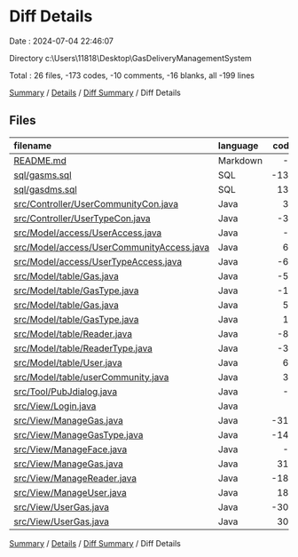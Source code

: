 # Diff Details

Date : 2024-07-04 22:46:07

Directory c:\\Users\\11818\\Desktop\\GasDeliveryManagementSystem

Total : 26 files,  -173 codes, -10 comments, -16 blanks, all -199 lines

[Summary](results.md) / [Details](details.md) / [Diff Summary](diff.md) / Diff Details

## Files
| filename | language | code | comment | blank | total |
| :--- | :--- | ---: | ---: | ---: | ---: |
| [README.md](/README.md) | Markdown | -4 | 0 | -1 | -5 |
| [sql/gasms.sql](/sql/gasms.sql) | SQL | -135 | -42 | -28 | -205 |
| [sql/gasdms.sql](/sql/gasdms.sql) | SQL | 135 | 42 | 28 | 205 |
| [src/Controller/UserCommunityCon.java](/src/Controller/UserCommunityCon.java) | Java | 35 | 26 | 6 | 67 |
| [src/Controller/UserTypeCon.java](/src/Controller/UserTypeCon.java) | Java | -35 | -26 | -6 | -67 |
| [src/Model/access/UserAccess.java](/src/Model/access/UserAccess.java) | Java | -2 | 0 | 0 | -2 |
| [src/Model/access/UserCommunityAccess.java](/src/Model/access/UserCommunityAccess.java) | Java | 61 | 25 | 4 | 90 |
| [src/Model/access/UserTypeAccess.java](/src/Model/access/UserTypeAccess.java) | Java | -61 | -25 | -4 | -90 |
| [src/Model/table/Gas.java](/src/Model/table/Gas.java) | Java | -52 | -4 | -17 | -73 |
| [src/Model/table/GasType.java](/src/Model/table/GasType.java) | Java | -17 | -5 | -7 | -29 |
| [src/Model/table/Gas.java](/src/Model/table/Gas.java) | Java | 52 | 4 | 17 | 73 |
| [src/Model/table/GasType.java](/src/Model/table/GasType.java) | Java | 17 | 3 | 7 | 27 |
| [src/Model/table/Reader.java](/src/Model/table/Reader.java) | Java | -80 | -5 | -25 | -110 |
| [src/Model/table/ReaderType.java](/src/Model/table/ReaderType.java) | Java | -31 | -4 | -10 | -45 |
| [src/Model/table/User.java](/src/Model/table/User.java) | Java | 61 | 5 | 19 | 85 |
| [src/Model/table/userCommunity.java](/src/Model/table/userCommunity.java) | Java | 31 | 4 | 10 | 45 |
| [src/Tool/PubJdialog.java](/src/Tool/PubJdialog.java) | Java | -1 | 0 | 1 | 0 |
| [src/View/Login.java](/src/View/Login.java) | Java | 2 | 0 | 1 | 3 |
| [src/View/ManageGas.java](/src/View/ManageGas.java) | Java | -319 | -40 | -14 | -373 |
| [src/View/ManageGasType.java](/src/View/ManageGasType.java) | Java | -144 | -8 | -10 | -162 |
| [src/View/ManageFace.java](/src/View/ManageFace.java) | Java | -3 | 0 | -1 | -4 |
| [src/View/ManageGas.java](/src/View/ManageGas.java) | Java | 319 | 40 | 14 | 373 |
| [src/View/ManageReader.java](/src/View/ManageReader.java) | Java | -187 | -15 | -6 | -208 |
| [src/View/ManageUser.java](/src/View/ManageUser.java) | Java | 185 | 15 | 6 | 206 |
| [src/View/UserGas.java](/src/View/UserGas.java) | Java | -303 | -49 | -13 | -365 |
| [src/View/UserGas.java](/src/View/UserGas.java) | Java | 303 | 49 | 13 | 365 |

[Summary](results.md) / [Details](details.md) / [Diff Summary](diff.md) / Diff Details